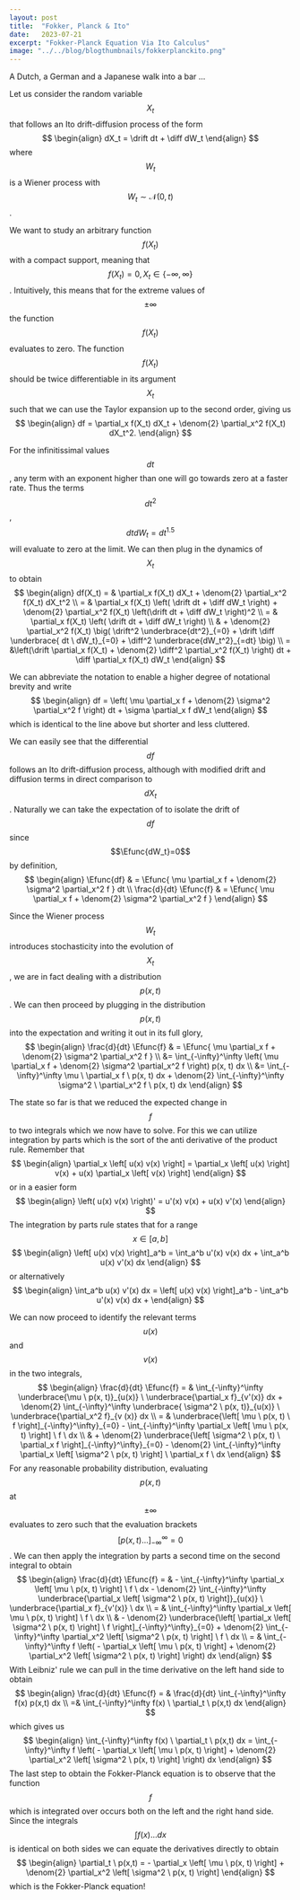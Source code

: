 ```yaml
---
layout: post
title:  "Fokker, Planck & Ito"
date:   2023-07-21
excerpt: "Fokker-Planck Equation Via Ito Calculus"
image: "../../blog/blogthumbnails/fokkerplanckito.png"
---
```

<head>
<!-- <script type="text/x-mathjax-config">  -->
  <!-- MathJax.Hub.Config({ TeX: { equationNumbers: { autoNumber: "all" } } }); </script> -->
<!-- uncomment two lines above and remove the html css to svg lines -->
<script type="text/x-mathjax-config">
  MathJax.Hub.Config({
    TeX: { equationNumbers: { autoNumber: "all" } },
    tex2jax: {
      skipTags: ['script', 'noscript', 'style', 'textarea', 'pre'],
      inlineMath: [ ['$','$'], ["\\(","\\)"] ],
      displayMath: [['$$','$$'], ['\[' , '\]'], ['\\[', '\\]']],
      processEscapes: true
    },
    "HTML-CSS": { linebreaks: { automatic: true } },
    CommonHTML: { linebreaks: { automatic: true } },
    SVG: { linebreaks: { automatic: true } }
    });
</script>
<script type="text/javascript" async
  src="https://cdnjs.cloudflare.com/ajax/libs/mathjax/2.7.7/MathJax.js?config=TeX-MML-AM_CHTML">
</script>
</head>

$$
\newcommand{\Efunc}[1]{\mathbb{E}\left[ #1\right]}
\newcommand{\Vfunc}[1]{\mathbb{V}\left[ #1\right]}
\newcommand{\KL}[2]{\text{KL}\left[ #1 \ || \ #2 \right]}
\newcommand{\denom}[1]{\frac{1}{#1}}
\newcommand{\drift}{\mu(X_t, t)}
\newcommand{\diff}{\sigma(X_t, t)}
$$

A Dutch, a German and a Japanese walk into a bar ...

Let us consider the random variable $$X_t$$ that follows an Ito drift-diffusion process of the form
$$
\begin{align}
	dX_t = \drift dt + \diff dW_t
\end{align}
$$
where $$W_t$$ is a Wiener process with $$W_t \sim \mathcal{N}(0, t)$$.

We want to study an arbitrary function $$f(X_t)$$ with a compact support, meaning that $$f(X_t)=0, X_t \in \{ -\infty, \infty \}$$.
Intuitively, this means that for the extreme values of $$\pm \infty$$ the function $$f(X_t)$$ evaluates to zero. 
The function $$f(X_t)$$ should be twice differentiable in its argument $$X_t$$ such that we can use the Taylor expansion up to the second order, giving us 
$$
\begin{align}
	df = \partial_x f(X_t) dX_t + \denom{2} \partial_x^2 f(X_t) dX_t^2.
\end{align}
$$

For the infinitissimal values $$dt$$, any term with an exponent higher than one will go towards zero at a faster rate.
Thus the terms $$dt^2$$, $$dt dW_t = dt^{1.5}$$ will evaluate to zero at the limit.
We can then plug in the dynamics of $$X_t$$ to obtain
$$
\begin{align}
	df(X_t) = & \partial_x f(X_t) dX_t + \denom{2} \partial_x^2 f(X_t) dX_t^2 \\
	= & \partial_x f(X_t) \left( \drift dt + \diff dW_t \right) + \denom{2} \partial_x^2 f(X_t) \left(\drift dt + \diff dW_t \right)^2 \\
	= & \partial_x f(X_t) \left( \drift dt + \diff dW_t \right) \\
	& + \denom{2} \partial_x^2 f(X_t) \big( \drift^2 \underbrace{dt^2}_{=0} + \drift \diff \underbrace{ dt \ dW_t}_{=0} + \diff^2 \underbrace{dW_t^2}_{=dt} \big) \\
	= &\left(\drift \partial_x f(X_t) + \denom{2} \diff^2 \partial_x^2 f(X_t) \right) dt + \diff \partial_x f(X_t) dW_t 
\end{align}
$$

We can abbreviate the notation to enable a higher degree of notational brevity and write
$$
\begin{align}
	df = \left( \mu \partial_x f + \denom{2} \sigma^2 \partial_x^2 f \right) dt + \sigma \partial_x f dW_t
\end{align}
$$
which is identical to the line above but shorter and less cluttered.

We can easily see that the differential $$df$$ follows an Ito drift-diffusion process, although with modified drift and diffusion terms in direct comparison to $$dX_t$$.
Naturally we can take the expectation of to isolate the drift of $$df$$ since $$\Efunc{dW_t}=0$$ by definition,
$$
\begin{align}
	\Efunc{df} & = \Efunc{ \mu \partial_x f + \denom{2} \sigma^2 \partial_x^2 f } dt \\
	\frac{d}{dt} \Efunc{f} & = \Efunc{ \mu \partial_x f + \denom{2} \sigma^2 \partial_x^2 f }
\end{align}
$$

Since the Wiener process $$W_t$$ introduces stochasticity into the evolution of $$X_t$$, we are in fact dealing with a distribution $$p(x, t)$$.
We can then proceed by plugging in the distribution $$p(x, t)$$ into the expectation and writing it out in its full glory,
$$
\begin{align}
	\frac{d}{dt} \Efunc{f} & = \Efunc{ \mu \partial_x f + \denom{2} \sigma^2 \partial_x^2 f } \\
	&= \int_{-\infty}^\infty \left( \mu \partial_x f + \denom{2} \sigma^2 \partial_x^2 f \right) p(x, t) dx \\
	&= \int_{-\infty}^\infty \mu \ \partial_x f \ p(x, t) dx + \denom{2} \int_{-\infty}^\infty \sigma^2 \ \partial_x^2 f \ p(x, t) dx
\end{align}
$$

The state so far is that we reduced the expected change in $$f$$ to two integrals which we now have to solve.
For this we can utilize integration by parts which is the sort of the anti derivative of the product rule.
Remember that
$$
\begin{align}
	\partial_x \left[ u(x) v(x) \right] = \partial_x \left[  u(x) \right] v(x) + u(x) \partial_x \left[ v(x) \right]
\end{align} 
$$
or in a easier form
$$
\begin{align}
	\left( u(x) v(x) \right)' = u'(x) v(x) + u(x) v'(x)
\end{align}
$$
The integration by parts rule states that for a range $$x \in [ a, b ]$$
$$
\begin{align}
	\left[ u(x) v(x) \right]_a^b = \int_a^b u'(x) v(x) dx + \int_a^b u(x) v'(x) dx
\end{align}
$$
or alternatively
$$
\begin{align}
	\int_a^b u(x) v'(x) dx = \left[ u(x) v(x) \right]_a^b - \int_a^b u'(x) v(x) dx + 
\end{align}
$$

We can now proceed to identify the relevant terms $$u(x)$$ and $$v(x)$$ in the two integrals,
$$
\begin{align}
	\frac{d}{dt} \Efunc{f} = & \int_{-\infty}^\infty \underbrace{\mu \ p(x, t)}_{u(x)} \ \underbrace{\partial_x f}_{v'(x)}  dx + \denom{2} \int_{-\infty}^\infty \underbrace{ \sigma^2 \ p(x, t)}_{u(x)} \ \underbrace{\partial_x^2 f}_{v
	(x)} dx \\
	= & \underbrace{\left[  \mu \ p(x, t)  \  f \right]_{-\infty}^\infty}_{=0} - \int_{-\infty}^\infty  \partial_x \left[ \mu \ p(x, t) \right] \ f \ dx \\
	& + \denom{2} \underbrace{\left[  \sigma^2 \ p(x, t)  \  \partial_x f \right]_{-\infty}^\infty}_{=0} - \denom{2} \int_{-\infty}^\infty  \partial_x \left[ \sigma^2 \ p(x, t) \right] \ \partial_x f \ dx
\end{align}
$$
For any reasonable probability distribution, evaluating $$p(x,t)$$ at $$\pm \infty$$ evaluates to zero such that the evaluation brackets $$\left[ p(x,t) \ldots \right]_{-\infty}^\infty = 0$$.
We can then apply the integration by parts a second time on the second integral to obtain
$$
\begin{align}
	\frac{d}{dt} \Efunc{f} = & - \int_{-\infty}^\infty  \partial_x \left[ \mu \ p(x, t) \right] \ f \ dx - \denom{2} \int_{-\infty}^\infty  \underbrace{\partial_x \left[ \sigma^2 \ p(x, t) \right]}_{u(x)} \ \underbrace{\partial_x f}_{v'(x)} \ dx \\
	= & \int_{-\infty}^\infty  \partial_x \left[ \mu \ p(x, t) \right] \ f \ dx \\
	& - \denom{2} \underbrace{\left[ \partial_x \left[ \sigma^2 \ p(x, t) \right] \ f \right]_{-\infty}^\infty}_{=0} + \denom{2} \int_{-\infty}^\infty  \partial_x^2 \left[ \sigma^2 \ p(x, t) \right] \ f \ dx \\
	= & \int_{-\infty}^\infty f \left( - \partial_x \left[ \mu \ p(x, t) \right] + \denom{2} \partial_x^2 \left[ \sigma^2 \ p(x, t) \right] \right) dx
\end{align}
$$
With Leibniz' rule we can pull in the time derivative on the left hand side to obtain
$$
\begin{align}
	\frac{d}{dt} \Efunc{f} = & \frac{d}{dt} \int_{-\infty}^\infty f(x) p(x,t) dx \\
	=& \int_{-\infty}^\infty f(x) \ \partial_t \ p(x,t) dx
\end{align}
$$
which gives us
$$
\begin{align}
	\int_{-\infty}^\infty f(x) \ \partial_t \ p(x,t) dx = \int_{-\infty}^\infty f \left( - \partial_x \left[ \mu \ p(x, t) \right] + \denom{2} \partial_x^2 \left[ \sigma^2 \ p(x, t) \right] \right) dx
\end{align}
$$
The last step to obtain the Fokker-Planck equation is to observe that the function $$f$$ which is integrated over occurs both on the left and the right hand side.
Since the integrals $$\int f(x) \ldots dx$$ is identical on both sides we can equate the derivatives directly to obtain
$$
\begin{align}
	\partial_t \ p(x,t) = - \partial_x \left[ \mu \ p(x, t) \right] + \denom{2} \partial_x^2 \left[ \sigma^2 \ p(x, t) \right]
\end{align}
$$
which is the Fokker-Planck equation!